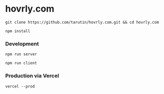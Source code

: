 # hovrly.com

`git clone https://github.com/tarutin/hovrly.com.git && cd hovrly.com`

`npm install`

### Development

`npm run server`

`npm run client`

### Production via Vercel

`vercel --prod`

